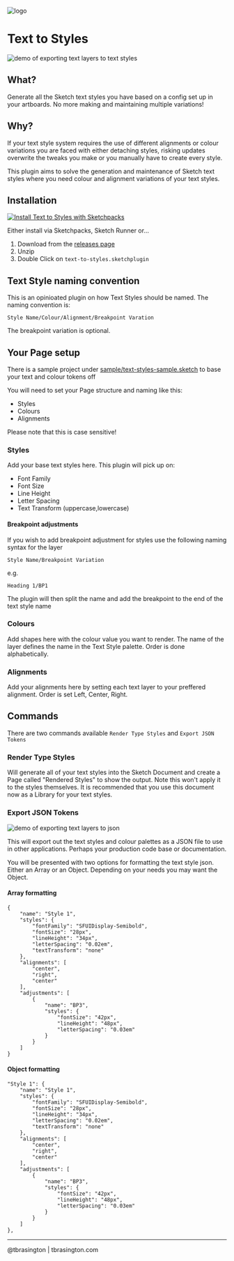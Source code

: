 ![logo](https://github.com/tbrasington/text-to-styles/raw/master/assets/icon.png)

# Text to Styles

![demo of exporting text layers to text styles](https://github.com/tbrasington/text-to-styles/raw/master/artwork/text-to-styles.gif)


## What?

Generate all the Sketch text styles you have based on a config set up in your artboards. No more making and maintaining multiple variations! 

## Why?

If your text style system requires the use of different alignments or colour variations you are faced with either detaching styles, risking updates overwrite the tweaks you make or you manually have to create every style. 

This plugin aims to solve the generation and maintenance of Sketch text styles where you need colour and alignment variations of your text styles. 

## Installation

[![Install Text to Styles with Sketchpacks](http://sketchpacks-com.s3.amazonaws.com/assets/badges/sketchpacks-badge-install.png "Install Text to Styles with Sketchpacks")](https://sketchpacks.com/tbrasington/text-to-styles/install)

Either install via Sketchpacks, Sketch Runner or...

1. Download from the [releases page](https://github.com/tbrasington/text-to-styles/releases)
2. Unzip
3. Double Click on `text-to-styles.sketchplugin` 

## Text Style naming convention
This is an opinioated plugin on how Text Styles should be named. The naming convention is:

`Style Name/Colour/Alignment/Breakpoint Varation`

The breakpoint variation is optional.


## Your Page setup

There is a sample project under [sample/text-styles-sample.sketch](https://github.com/tbrasington/text-to-styles/blob/master/sample/text-styles-sample.sketch) to base your text and colour tokens off

You will need to set your Page structure and naming like this:

- Styles
- Colours
- Alignments

Please note that this is case sensitive! 

### Styles
Add your base text styles here. This plugin will pick up on:

- Font Family
- Font Size
- Line Height
- Letter Spacing
- Text Transform (uppercase,lowercase)

#### Breakpoint adjustments
If you wish to add breakpoint adjustment for styles use the following naming syntax for the layer

`Style Name/Breakpoint Variation`

e.g. 

`Heading 1/BP1`

The plugin will then split the name and add the breakpoint to the end of the text style name

### Colours
Add shapes here with the colour value you want to render. The name of the layer defines the name in the Text Style palette. 
Order is done alphabetically.

### Alignments
Add your alignments here by setting each text layer to your preffered alignment.
Order is set Left, Center, Right. 

## Commands

There are two commands available `Render Type Styles` and `Export JSON Tokens`

### Render Type Styles
Will generate all of your text styles into the Sketch Document and create a Page called "Rendered Styles" to show the output. Note this won't apply it to the styles themselves. It is recommended that you use this document now as a Library for your text styles.

### Export JSON Tokens

![demo of exporting text layers to json](https://github.com/tbrasington/text-to-styles/raw/master/artwork/text-to-json.gif)


This will export out the text styles and colour palettes as a JSON file to use in other applications. Perhaps your production code base or documentation. 

You will be presented with two options for formatting the text style json. Either an Array or an Object. Depending on your needs you may want the Object.


#### Array formatting 

```
{
    "name": "Style 1",
    "styles": {
        "fontFamily": "SFUIDisplay-Semibold",
        "fontSize": "28px",
        "lineHeight": "34px",
        "letterSpacing": "0.02em",
        "textTransform": "none"
    },
    "alignments": [
        "center",
        "right",
        "center"
    ],
    "adjustments": [
        {
            "name": "BP3",
            "styles": {
                "fontSize": "42px",
                "lineHeight": "48px",
                "letterSpacing": "0.03em"
            }
        }
    ]
}

```
#### Object formatting 

```
"Style 1": {
    "name": "Style 1",
    "styles": {
        "fontFamily": "SFUIDisplay-Semibold",
        "fontSize": "28px",
        "lineHeight": "34px",
        "letterSpacing": "0.02em",
        "textTransform": "none"
    },
    "alignments": [
        "center",
        "right",
        "center"
    ],
    "adjustments": [
        {
            "name": "BP3",
            "styles": {
                "fontSize": "42px",
                "lineHeight": "48px",
                "letterSpacing": "0.03em"
            }
        }
    ]
},
```



---

@tbrasington | tbrasington.com
